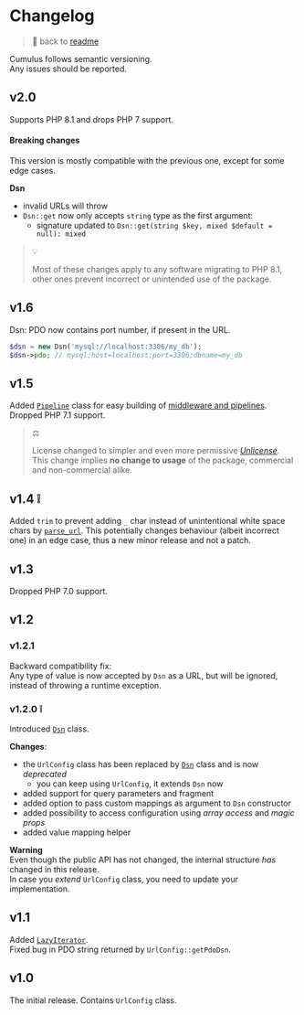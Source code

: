 
# Changelog

> 📖 back to [readme](readme.md)

Cumulus follows semantic versioning.\
Any issues should be reported.


## v2.0

Supports PHP 8.1 and drops PHP 7 support.

#### Breaking changes

This version is mostly compatible with the previous one, except for some edge cases.

**Dsn**
- invalid URLs will throw
- `Dsn::get` now only accepts `string` type as the first argument:
  - signature updated to `Dsn::get(string $key, mixed $default = null): mixed`

> 💡
>
> Most of these changes apply to any software migrating to PHP 8.1,\
> other ones prevent incorrect or unintended use of the package.


## v1.6

Dsn: PDO now contains port number, if present in the URL.
```php
$dsn = new Dsn('mysql://localhost:3306/my_db');
$dsn->pdo; // mysql:host=localhost;port=3306;dbname=my_db
```


## v1.5

Added [`Pipeline`](src/Pipeline.php) class for easy building of [middleware and pipelines](doc/pipeline.md).\
Dropped PHP 7.1 support.

> ⚖
>
> License changed to simpler and even more permissive [_Unlicense_](license.md).\
> This change implies **no change to usage** of the package,
> commercial and non-commercial alike.


## v1.4 ❕

Added `trim` to prevent adding `_` char instead of unintentional white space chars by
[`parse_url`](https://www.php.net/manual/en/function.parse-url.php).
This potentially changes behaviour (albeit incorrect one) in an edge case,
thus a new minor release and not a patch.


## v1.3

Dropped PHP 7.0 support.


## v1.2

### v1.2.1

Backward compatibility fix:\
Any type of value is now accepted by `Dsn` as a URL, but will be ignored, instead of throwing a runtime exception.

### v1.2.0 ❕

Introduced [`Dsn`](src/Dsn.php) class.

**Changes**:
- the `UrlConfig` class has been replaced by [`Dsn`](src/Dsn.php) class and is now _deprecated_
    - you can keep using `UrlConfig`, it extends `Dsn` now
- added support for query parameters and fragment
- added option to pass custom mappings as argument to `Dsn` constructor
- added possibility to access configuration using _array access_ and _magic props_
- added value mapping helper

**Warning**\
Even though the public API has not changed, the internal structure _has_ changed in this release.\
In case you _extend_ `UrlConfig` class, you need to update your implementation.


## v1.1

Added [`LazyIterator`](src/LazyIterator.php).\
Fixed bug in PDO string returned by `UrlConfig::getPdoDsn`.


## v1.0

The initial release. Contains `UrlConfig` class.

